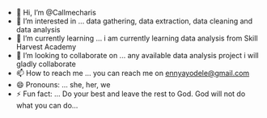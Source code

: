 - 👋 Hi, I’m @Callmecharis
- 👀 I’m interested in ... data gathering, data extraction, data cleaning and data analysis
- 🌱 I’m currently learning ... i am currently learning data analysis from Skill Harvest Academy
- 💞️ I’m looking to collaborate on ... any available data analysis project i will gladly collaborate
- 📫 How to reach me ... you can reach me on ennyayodele@gmail.com
- 😄 Pronouns: ... she, her, we
- ⚡ Fun fact: ... Do your best and leave the rest to God. God will not do what you can do...

<!---
Callmecharis/Callmecharis is a ✨ special ✨ repository because its `README.md` (this file) appears on your GitHub profile.
You can click the Preview link to take a look at your changes.
--->
